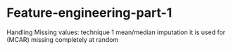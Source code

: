 # Feature-engineering-part-1
Handling Missing values: technique 1 
mean/median imputation
it is used for (MCAR) missing completely at random
